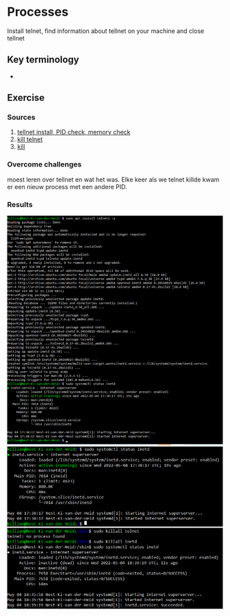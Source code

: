 # Processes 
Install telnet, find information about tellnet on your machine and close tellnet

## Key terminology
 - 
 


## Exercise
### Sources
1. [tellnet install, PID check, memory check](https://www.howtoforge.com/how-to-install-and-use-telnet-on-ubuntu/)
2. [kill telnet](https://itsfoss.com/how-to-find-the-process-id-of-a-program-and-kill-it-quick-tip/)
3. [kill](https://www.geeksforgeeks.org/kill-command-in-linux-with-examples/?ref=lbp)




### Overcome challenges
moest leren over tellnet en wat het was. Elke keer als we telnet killde kwam er een nieuw process met een andere PID.


### Results
![SS](../../00_includes/LNX-06/instaltellnet.png)
![SS](../../00_includes/LNX-06/PID.png)
![SS](../../00_includes/LNX-06/killtelnet.png)

